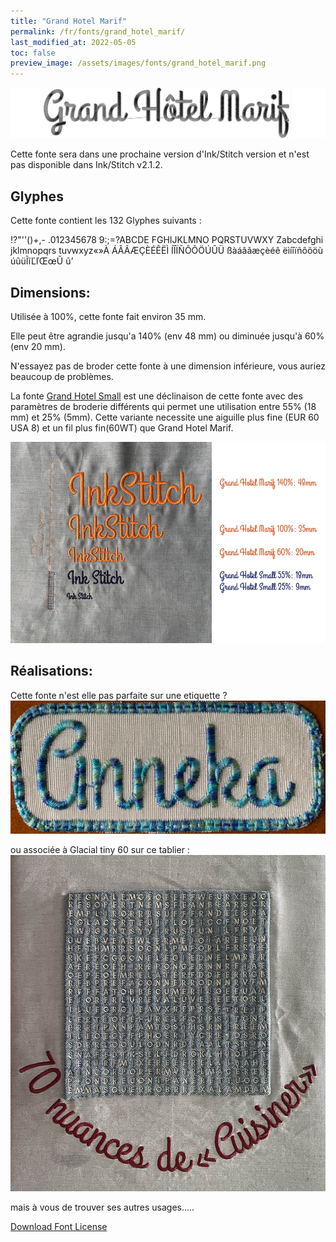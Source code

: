 ```yaml
---
title: "Grand Hotel Marif"
permalink: /fr/fonts/grand_hotel_marif/
last_modified_at: 2022-05-05
toc: false
preview_image: /assets/images/fonts/grand_hotel_marif.png
---
```

![grand_hotel_marif](/assets/images/fonts/grand_hotel_marif.png)

Cette fonte sera dans une prochaine version d'Ink/Stitch version et n'est pas disponible dans Ink/Stitch v2.1.2.

## Glyphes
Cette fonte contient les 132 Glyphes suivants :

!?"''()+,-
.012345678
9:;=?ABCDE
FGHIJKLMNO
PQRSTUVWXY
Zabcdefghi
jklmnopqrs
tuvwxyz«»À
ÁÂÃÆÇÈÉÊËÌ
ÍÎÏÑÔÕÖÚÛÜ
ßàáâãæçèéê
ëìíîïñôõöù
úûüĨĩĽľŒœŨ
ũ’


## Dimensions:

Utilisée à 100%, cette fonte fait environ 35 mm.

Elle peut être agrandie jusqu'a 140% (env 48 mm) ou diminuée jusqu'à 60% (env 20 mm).

N'essayez pas de broder cette fonte à une dimension inférieure, vous auriez beaucoup de problèmes. 

La fonte [Grand Hotel Small](https://inkstitch.org/fr/fonts/grandhotel_small/) est une déclinaison de cette fonte avec des paramètres de broderie différents qui permet une utilisation entre 55% (18 mm) et 25% (5mm). Cette variante necessite une aiguille plus fine  (EUR 60 USA 8) et un fil plus fin(60WT)  que Grand Hotel Marif.

![Dimensions Grand Hotel](/assets/images/fonts/Sizing/grandhotelsizing.jpg)

## Réalisations:

Cette fonte n'est elle pas parfaite sur une etiquette ?
![Etiquette](/assets/images/fonts/grandhotel2.jpg)

ou associée à Glacial tiny 60 sur ce tablier :
![Tablier](/assets/images/fonts/glacialgrandhotel.jpg)


mais à vous de trouver ses autres usages.....

[Download Font License](https://github.com/inkstitch/inkstitch/tree/main/fonts/grand_hotel_marif/LICENSE)
